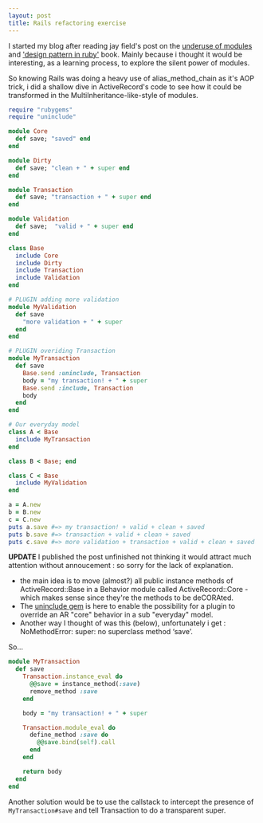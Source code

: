 ```yaml
---
layout: post
title: Rails refactoring exercise
---
```


I started my blog after reading jay field's post on the <a href="http://blog.jayfields.com/2008/07/ruby-underuse-of-modules.html">underuse of modules</a> and <a href="http://www.designpatternsinruby.com/">'design pattern in ruby'</a> book. Mainly because i thought it would be interesting, as a learning process, to explore the silent power of modules.

So knowing Rails was doing a heavy use of alias_method_chain as it's AOP trick, i did a shallow dive in ActiveRecord's code to see how it could be transformed in the MultiInheritance-like-style of modules.

``` ruby
require "rubygems"
require "uninclude"

module Core
  def save; "saved" end
end

module Dirty
  def save; "clean + " + super end
end

module Transaction
  def save; "transaction + " + super end
end

module Validation
  def save;  "valid + " + super end
end

class Base
  include Core
  include Dirty
  include Transaction
  include Validation
end

# PLUGIN adding more validation
module MyValidation
  def save
    "more validation + " + super
  end
end

# PLUGIN overiding Transaction
module MyTransaction
  def save
    Base.send :uninclude, Transaction
    body = "my transaction! + " + super
    Base.send :include, Transaction
    body
  end
end

# Our everyday model
class A < Base
  include MyTransaction
end

class B < Base; end

class C < Base
  include MyValidation
end

a = A.new
b = B.new
c = C.new
puts a.save #=> my transaction! + valid + clean + saved
puts b.save #=> transaction + valid + clean + saved
puts c.save #=> more validation + transaction + valid + clean + saved
```



**UPDATE**
I published the post unfinished not thinking it would attract much attention without annoucement : so sorry for the lack of explanation.


* the main idea is to move (almost?) all public instance methods of ActiveRecord::Base in a Behavior module called ActiveRecord::Core - which makes sense since they're the methods to be deCORAted.
* The <a href="http://github.com/yrashk/rbmodexcl/tree/master">uninclude gem</a> is  here to enable the possibility for a plugin to override an AR "core" behavior in a sub "everyday" model.
* Another way I thought of was this (below), unfortunately i get : NoMethodError: super: no superclass method ‘save’.

So...

``` ruby
module MyTransaction
  def save
    Transaction.instance_eval do
      @@save = instance_method(:save)
      remove_method :save
    end

    body = "my transaction! + " + super

    Transaction.module_eval do
      define_method :save do
        @@save.bind(self).call
      end
    end

    return body
  end
end
```


Another solution would be to use the callstack to intercept the presence of `MyTransaction#save` and tell Transaction to do a transparent super.
